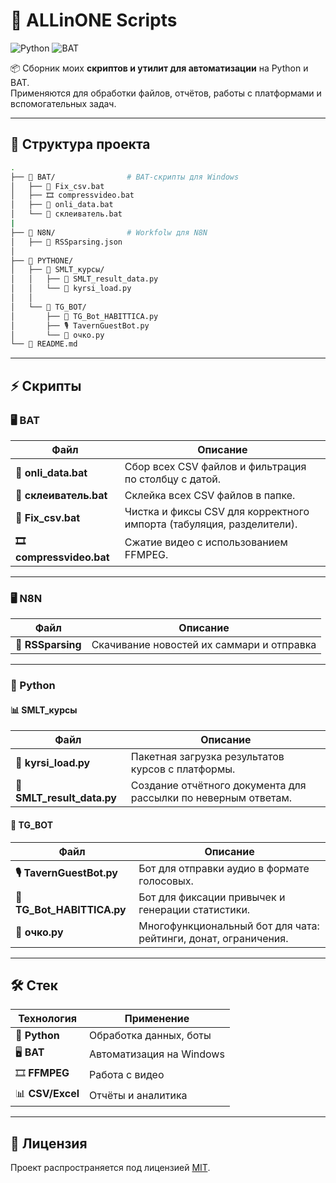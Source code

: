 # 🔧 ALLinONE Scripts

<p align="left">
    <img src="https://img.shields.io/badge/Python-3776AB?style=for-the-badge&logo=python&logoColor=white" alt="Python"/>
  <img src="https://img.shields.io/badge/BAT%20Scripts-4EAA25?style=for-the-badge&logo=windows&logoColor=white" alt="BAT"/>
</p>

📦 Сборник моих **скриптов и утилит для автоматизации** на Python и BAT.  
Применяются для обработки файлов, отчётов, работы с платформами и вспомогательных задач.

---

## 📂 Структура проекта

```bash
.
├── 📁 BAT/                # BAT-скрипты для Windows
│   ├── 📝 Fix_csv.bat
│   ├── 🎞️ compressvideo.bat
│   ├── 📝 onli_data.bat
│   └── 📝 склеиватель.bat
| 
├── 📁 N8N/                # Workfolw для N8N   
│   ├── 📝 RSSparsing.json
│
├── 📁 PYTHONE/
│   ├── 📁 SMLT_курсы/
│   │   ├── 📜 SMLT_result_data.py
│   │   └── 📜 kyrsi_load.py
│   │
│   └── 📁 TG_BOT/
│       ├── 🤖 TG_Bot_HABITTICA.py
│       ├── 🎙️ TavernGuestBot.py
│       └── 🎲 очко.py
└── 📄 README.md
```

---

## ⚡ Скрипты

### 🖥️ BAT

| Файл | Описание |
|------|-----------|
| **📝 onli_data.bat** | Сбор всех CSV файлов и фильтрация по столбцу с датой. |
| **📝 склеиватель.bat** | Склейка всех CSV файлов в папке. |
| **📝 Fix_csv.bat** | Чистка и фиксы CSV для корректного импорта (табуляция, разделители). |
| **🎞️ compressvideo.bat** | Сжатие видео с использованием FFMPEG. |

---

### 🖥️ N8N

| Файл | Описание |
|------|-----------|
| **📝 RSSparsing** | Скачивание новостей их саммари и отправка |

---

### 🐍 Python

#### 📊 SMLT_курсы
| Файл | Описание |
|------|-----------|
| **📜 kyrsi_load.py** | Пакетная загрузка результатов курсов с платформы. |
| **📜 SMLT_result_data.py** | Создание отчётного документа для рассылки по неверным ответам. |

#### 🤖 TG_BOT
| Файл | Описание |
|------|-----------|
| **🎙️ TavernGuestBot.py** | Бот для отправки аудио в формате голосовых. |
| **🤖 TG_Bot_HABITTICA.py** | Бот для фиксации привычек и генерации статистики. |
| **🎲 очко.py** | Многофункциональный бот для чата: рейтинги, донат, ограничения. |


---

## 🛠️ Стек
| Технология | Применение |
|------------|------------|
| 🐍 **Python** | Обработка данных, боты |
| 🖥️ **BAT** | Автоматизация на Windows |
| 🎞️ **FFMPEG** | Работа с видео |
| 📊 **CSV/Excel** | Отчёты и аналитика |



---

## 📜 Лицензия
Проект распространяется под лицензией [MIT](LICENSE).
